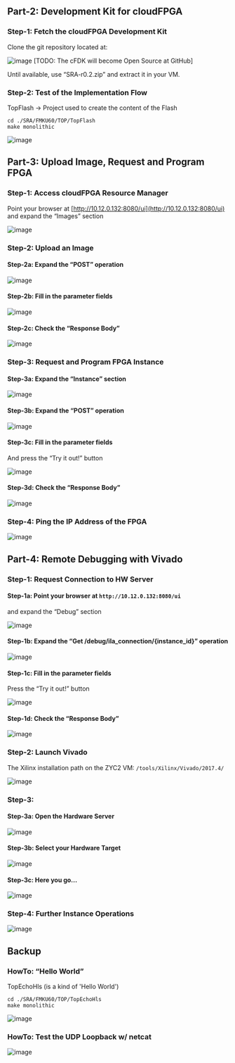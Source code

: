

## Part-2: Development Kit for cloudFPGA

### Step-1: Fetch the cloudFPGA Development Kit
Clone the git repository located at:

![image](images/toDo_red.PNG)
[TODO: The cFDK will become Open Source at GitHub]

Until available, use “SRA-r0.2.zip” and extract it in your VM.

### Step-2: Test of the Implementation Flow
TopFlash → Project used to create the content of the Flash

```
cd ./SRA/FMKU60/TOP/TopFlash
make monolithic
```

![image](images/cf-EndOfBuild.PNG)

## Part-3: Upload Image, Request and Program FPGA

### Step-1: Access cloudFPGA Resource Manager
Point your browser at [http://10.12.0.132:8080/ui](http://10.12.0.132:8080/ui)
and expand the “Images” section

![image](images/cf-Resource_Manager.PNG)

### Step-2: Upload an Image

#### Step-2a: Expand the “POST” operation

![image](images/cf-RM_Images.PNG)

#### Step-2b: Fill in the parameter fields

![image](images/cf-RM_POST_Image.PNG)

#### Step-2c: Check the “Response Body”

![image](images/cf-RM_POST_Image_Response.PNG)

### Step-3: Request and Program FPGA Instance

#### Step-3a: Expand the “Instance” section

![image](images/cf-Resource_Manager_API.PNG)

#### Step-3b: Expand the “POST” operation

![image](images/cf-RM_Instances.PNG)

#### Step-3c: Fill in the parameter fields

And press the “Try it out!” button

![image](images/cf-RM_POST_Instance.PNG)

#### Step-3d: Check the “Response Body”

![image](images/cf-RM_POST_Instance_Response.PNG)

### Step-4: Ping the IP Address of the FPGA

![image](images/cf-Ping.PNG)


## Part-4: Remote Debugging with Vivado

### Step-1: Request Connection to HW Server

#### Step-1a: Point your browser at `http://10.12.0.132:8080/ui`
and expand the “Debug” section

![image](images/cf-Resource_Manager_Debug.PNG)

#### Step-1b: Expand the “Get /debug/ila_connection/{instance_id}” operation

![image](images/cf-RM_Debug.PNG)

#### Step-1c: Fill in the parameter fields

Press the “Try it out!” button

![image](images/cf-RM_Get_ILAD_Connection.PNG)

#### Step-1d: Check the “Response Body”

![image](images/cf-RM_Get_ILAD_Connection_Response.PNG)

### Step-2: Launch Vivado
The Xilinx installation path on the ZYC2 VM:
`/tools/Xilinx/Vivado/2017.4/`

![image](images/cf-Launch_Vivado_HW_Manager.PNG)

### Step-3:

#### Step-3a: Open the Hardware Server

![image](images/cf-OpenNewVivadoTarget_1.PNG)

#### Step-3b: Select your Hardware Target

![image](images/cf-Open_NewVivadoTarget_2.PNG)

#### Step-3c: Here you go...

![image](images/cf-Vivado_Hardware_Manager_Window.PNG)

### Step-4: Further Instance Operations

![image](images/cf-RM_Instances_Operations.png)

## Backup

### HowTo: “Hello World”
TopEchoHls (is a kind of 'Hello World')
```
cd ./SRA/FMKU60/TOP/TopEchoHls
make monolithic
```

![image](images/cf-HelloWorld_underConstruction.png)

### HowTo: Test the UDP Loopback w/ netcat

![image](images/cf-Netcat.PNG)
